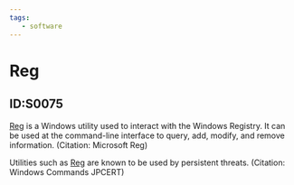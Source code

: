 ```yaml
---
tags:
   - software
---
```

# Reg
## ID:S0075
[Reg](/mitre/software/S0075) is a Windows utility used to interact with the Windows Registry. It can be used at the command-line interface to query, add, modify, and remove information. (Citation: Microsoft Reg)

Utilities such as [Reg](/mitre/software/S0075) are known to be used by persistent threats. (Citation: Windows Commands JPCERT)
